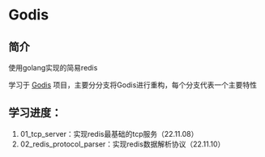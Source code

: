 # Godis
## 简介
使用golang实现的简易redis

学习于 [Godis](https://github.com/HDT3213/godis) 项目，主要分分支将Godis进行重构，每个分支代表一个主要特性

## 学习进度：
1. 01_tcp_server：实现redis最基础的tcp服务（22.11.08）
2. 02_redis_protocol_parser：实现redis数据解析协议（22.11.10）

